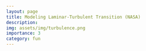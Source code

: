 ```yaml
---
layout: page
title: Modeling Laminar-Turbulent Transition (NASA)
description:
img: assets/img/turbulence.png
importance: 3
category: fun
---
```


